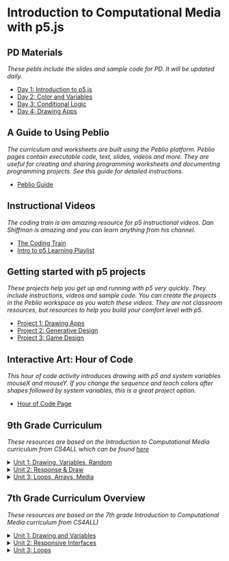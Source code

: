 # Introduction to Computational Media with p5.js

## PD Materials  
_These pebls include the slides and sample code for PD. It will be updated daily._

- [Day 1: Introduction to p5.js](https://demo.peblio.co/pebl/8t-FKyTrt)
- [Day 2: Color and Variables](https://demo.peblio.co/pebl/vQCwSkYkb)
- [Day 3: Conditional Logic](https://demo.peblio.co/pebl/boz18lM_7)
- [Day 4: Drawing Apps](https://demo.peblio.co/pebl/Ag6iO6zQk)

## A Guide to Using Peblio 
_The curriculum and worksheets are built using the Peblio platform. Peblio pages contain executable code, text, slides, videos and more. They are useful for creating and sharing programming worksheets and documenting programming projects. See this guide for detailed instructions._
- [Peblio Guide](https://demo.peblio.co/pebl/XeJAt6pVQ)

## Instructional Videos 
_The coding train is am amazing resource for p5 instructional videos. Dan Shiffman is amazing and you can learn anything from his channel._

- [The Coding Train](https://www.youtube.com/playlist?list=PLRqwX-V7Uu6Zy51Q-x9tMWIv9cueOFTFA)
- [Intro to p5 Learning Playlist](https://www.youtube.com/playlist?list=PLRqwX-V7Uu6Zy51Q-x9tMWIv9cueOFTFA)


## Getting started with p5 projects 
_These projects help you get up and running with p5 very quickly. They include instructions, videos and sample code. You can create the projects in the Peblio workspace as you watch these videos. They are not classroom resources, but resources to help you build your comfort level with p5._

- [Project 1: Drawing Apps](https://demo.peblio.co/pebl/Muth86erj)
- [Project 2: Generative Design](https://demo.peblio.co/pebl/xtShIBrtc)
- [Project 3: Game Design](https://demo.peblio.co/pebl/oqwx-4Zz7)

## Interactive Art: Hour of Code
_This hour of code activity introduces drawing with p5 and system variables mouseX and mouseY. If you change the sequence and teach colors after shapes followed by system variables, this is a great project option._
- [Hour of Code Page](https://www.peblio.co/hour-of-code)


## 9th Grade Curriculum  
 _These resources are based on the Introduction to Computational Media curriculum from CS4ALL which can be found [here](https://nycdoe-cs4all.github.io/index.html)_

<details><summary><a href="https://demo.peblio.co/profile/CS4ALL/folder/rkzenSqzN">Unit 1: Drawing, Variables, Random</a></summary><br>
  
- [Unit Overview](https://demo.peblio.co/pebl/KrE5DRXmW)

- [Topic 1: Grayscale Drawings](https://demo.peblio.co/profile/CS4ALL/folder/rJ6du6UfN)
  - [1.1: p5 Introduction](https://demo.peblio.co/profile/CS4ALL/folder/HkW5Vy_yH)
    - [Lesson Plan](https://demo.peblio.co/pebl/yR6_Zr4tD)
    - [Robot Worksheet](https://drive.google.com/file/d/1npDydYLTug3cDlfWjlijgH9ci-AcpdBV/view)
  - [1.2: Line Functions and Parameters](https://demo.peblio.co/profile/CS4ALL/folder/BJssV1uJB)
    - [Lesson Plan](https://demo.peblio.co/pebl/WjYpgWncc)
    - [Worksheet](https://demo.peblio.co/pebl/scRbvpIi3)
    - [Peblio Guide](https://demo.peblio.co/pebl/0W69aS64f)
    - [p5 Web Editor Guide](https://demo.peblio.co/pebl/w29xUZXfs)
  - [1.3: Rectangles, Ellipses, and Layering](https://demo.peblio.co/profile/CS4ALL/folder/HkupEkOJH)
    - [Lesson Plan](https://demo.peblio.co/pebl/7R-imgJ67)
    - [Worksheet](https://demo.peblio.co/pebl/YSue13I5l)
    - [Presentation Pebl](https://demo.peblio.co/pebl/ceeF3_kRm)
  - [1.4: Various Shapes, StrokeWeight, Fill](https://demo.peblio.co/profile/CS4ALL/folder/HyfkHydkH)
    - [Lesson Plan](https://demo.peblio.co/pebl/QsLzibyYu)
    - [Worksheet](https://demo.peblio.co/pebl/nFSwt9oKz)
  - [1.5 Mini Project- Taijutu Symbol](https://demo.peblio.co/profile/CS4ALL/folder/rk-bB1ukB)
    - [Lesson Plan](https://demo.peblio.co/pebl/6KegNoOJk)
    - [Worksheet](https://demo.peblio.co/pebl/NWOYrmgcE)   
    
- [Topic 2: Make it Vary](https://demo.peblio.co/profile/CS4ALL/folder/r1cY_pLME) 
  - [2.1: Intro to Variables: System Variables](https://demo.peblio.co/profile/CS4ALL/folder/HkgC7lFlS)
    - [Lesson Plan](https://demo.peblio.co/pebl/C3xYs1e-Y)
    - [Worksheet](https://demo.peblio.co/pebl/W1gi5Y6Ba)   
  - [2.2: Custom Variables ](https://demo.peblio.co/profile/CS4ALL/folder/ryOgNxYxr)
    - [Lesson Plan](https://demo.peblio.co/pebl/eSDHxd2Px)
    - [Worksheet](https://demo.peblio.co/pebl/qcd8ImdL-) 
  - [2.3: Random](https://demo.peblio.co/profile/CS4ALL/folder/B11G4gKxS)
    - [Lesson Plan](https://demo.peblio.co/pebl/Ak-VNgHY1)
    - [Worksheet](https://demo.peblio.co/pebl/FaVuy7DS_)  
  - [2.4: Mini Project: Emojis](https://demo.peblio.co/profile/CS4ALL/folder/BktXNeKlH)
    - [Lesson Plan](https://demo.peblio.co/pebl/nqg0ssqkX)
    - [Worksheet](https://demo.peblio.co/pebl/hx0crRYYG)  

- [Topic 3: Make it Colorful](https://demo.peblio.co/profile/CS4ALL/folder/B1ZtOTUM4)
  - [3.1: Intro to Color](https://demo.peblio.co/profile/CS4ALL/folder/H1c_acmbB)
    - [Lesson Plan](https://demo.peblio.co/pebl/zP5hWCUXI)
    - [Worksheet](https://demo.peblio.co/pebl/YQ-HFIWT8)   
  - [3.2: RGB vs HSB colorMode](https://demo.peblio.co/profile/CS4ALL/folder/rkZcTcmZr)
    - [Lesson Plan](https://demo.peblio.co/pebl/5YIJMLA7e)
    - [Worksheet](https://demo.peblio.co/pebl/ks5Wai1zi) 
  - [3.3: Color Palettes and Design](https://demo.peblio.co/profile/CS4ALL/folder/BJIja9Qbr)
    - [Lesson Plan](https://demo.peblio.co/pebl/KYYAxZyar)
    - [Worksheet](https://demo.peblio.co/pebl/qRw9rWGcr)  
    
  - [Final Project]( https://demo.peblio.co/profile/CS4ALL/folder/BkkY7_cG4)
  
  </details>

<details><summary><a href="https://demo.peblio.co/profile/CS4ALL/folder/B1mL8C2Q4">Unit 2: Response & Draw</a></summary><br>
 
- [Unit Overview](https://demo.peblio.co/pebl/3Q8q8S6p3)

- [Topic 1: Draw with Mouse 1.1 Conditionals and If Statements](https://demo.peblio.co/profile/CS4ALL/folder/rJHY8C3XE)
  - [1.1 Conditionals and IF Statements](https://demo.peblio.co/dashboard/CS4ALL/folder/H1TzvT4WH)
    - [Lesson Plan](https://demo.peblio.co/pebl/0Mb8qqN7X)
    - [Worksheet](https://demo.peblio.co/pebl/bLT2d4dHU)
  - [1.2 Conditionals and If, Else If, Else Statements](https://demo.peblio.co/profile/CS4ALL/folder/H1CmSAEbH)
    - [Lesson Plan](https://demo.peblio.co/pebl/qwW7C-h3E)
    - [Worksheet: If else](https://demo.peblio.co/pebl/vgrgvg9x9)
    - [Worksheet: Traffic light challenge](https://demo.peblio.co/pebl/yb6SsmXCM)
  - [1.3 Logical Operators AND and OR](https://demo.peblio.co/profile/CS4ALL/folder/HJe03AEbS)
    - [Lesson Plan](https://demo.peblio.co/pebl/dYNZPsB0h)
    - [Worksheet](https://demo.peblio.co/pebl/ugOMyD8SK)    
  - [1.4: Draw with a mouse](https://demo.peblio.co/profile/CS4ALL/folder/HkxSNbHbB)
    - [Lesson Plan](https://demo.peblio.co/pebl/NOGaWnInt)
    - [Worksheet](https://demo.peblio.co/pebl/ilJCpsv9H)
  - [1.5: The Map Function](https://demo.peblio.co/profile/CS4ALL/folder/SkzPEZHbS)
    - [Lesson Plan](https://demo.peblio.co/pebl/ePeeWGiSt)
    - [Worksheet](https://demo.peblio.co/pebl/GoXmjjifS)
    
- [Topic 2: Hover and Click on Things](https://demo.peblio.co/profile/CS4ALL/folder/Hkqk1fmVN)
  - [2.1: Hover and Conditional Statements](https://demo.peblio.co/profile/CS4ALL/folder/Bk6MrJRZr)
    - [Lesson Plan](https://demo.peblio.co/pebl/cag17i8tY)
    - [Worksheet]()
  - [2.2: Rectangles and Clicks](https://demo.peblio.co/profile/CS4ALL/folder/SJkVH10br)
    - [Lesson Plan](https://demo.peblio.co/pebl/6CAL0F6HR)
    - [Worksheet]()
  - [2.3: Mini Project: Light Switch Game](https://demo.peblio.co/profile/CS4ALL/folder/HyWHHkRWr)
    - [Lesson Plan](https://demo.peblio.co/pebl/JmmZsUUQf)
    - [Worksheet]()
    
- [Topic 3: Press Keys](https://demo.peblio.co/profile/CS4ALL/folder/H1gekM74E)
  - [3.1: Key Presses and Conditionals](https://demo.peblio.co/profile/CS4ALL/folder/HyT4Uk0-H)
    - [Lesson Plan](https://demo.peblio.co/pebl/-YC928BR6)
    - [Worksheet]()
    
- [Final Project](https://demo.peblio.co/profile/CS4ALL/folder/BJchChV-r)
    - [Lesson Plan](https://demo.peblio.co/pebl/xFOeADwoL)
    - [Worksheet]()

</details>

<details><summary><a href="https://demo.peblio.co/dashboard/CS4ALL/folder/ry7OAk22N">Unit 3: Loops, Arrays, Media</a></summary><br>

- [Topic 1: Loops](https://demo.peblio.co/profile/CS4ALL/folder/rkKlPplpN)
  - [1.1: While Loops](https://demo.peblio.co/profile/CS4ALL/folder/ByzQgXp-r)
    - [Lesson Plan](https://demo.peblio.co/pebl/Ia3_bZu7M)
    - [Worksheet](https://demo.peblio.co/pebl/NAC0z8n0t)
  - [1.2: For Loops I](https://demo.peblio.co/profile/CS4ALL/folder/BkmExXTbB)
    - [Lesson Plan](https://demo.peblio.co/pebl/pIzNh9ZBI)
    - [Worksheet](https://demo.peblio.co/pebl/3oh4VZjXC)
  - [1.3: For Loops II](https://demo.peblio.co/profile/CS4ALL/folder/SyPrgQ6-r)
    - [Lesson Plan](https://demo.peblio.co/pebl/ja5FnI8XA)
    - [Worksheet](https://demo.peblio.co/pebl/VVHSu79Yu)
  - [1.4: Variation in For Loops](https://demo.peblio.co/profile/CS4ALL/folder/SJs8eQaZS)
    - [Lesson Plan](https://demo.peblio.co/pebl/Sp4zpr4hr)
    - [Worksheet](https://demo.peblio.co/pebl/D4oE0bkPk)
  - [1.5: Nested For Loops](https://demo.peblio.co/profile/CS4ALL/folder/rJGOgQaWS)
    - [Lesson Plan](https://demo.peblio.co/pebl/2i41We1oc)
    - [Worksheet](https://demo.peblio.co/pebl/k_nw1Y_MD)
  - [1.6: Mini Project: Wallpaper](https://demo.peblio.co/profile/CS4ALL/folder/B1KKgm6ZH)
    - [Lesson Plan](https://demo.peblio.co/pebl/oP8o2mTsh)
    - [Project Template](https://demo.peblio.co/pebl/fPElZ0m2I)

</details>

## 7th Grade Curriculum Overview 
 _These resources are based on the 7th grade Introduction to Computational Media curriculum from CS4ALL)_
 
 <details><summary><a href="https://demo.peblio.co/profile/CS4ALL/folder/S1RrJFBWS">Unit 1: Drawing and Variables</a></summary><br>
  
- [Unit Overview](https://demo.peblio.co/pebl/QQyClRHxW)
- [LA 1: Intro to p5](https://demo.peblio.co/profile/CS4ALL/folder/Ska33Ao-B)
  - [Lesson Plan](https://demo.peblio.co/pebl/OLR0YHgpL)
- [LA 2: Basic Shapes](https://demo.peblio.co/profile/CS4ALL/folder/ryXkaAoWB)
  - [Lesson Plan](https://demo.peblio.co/pebl/OLR0YHgpL)
- [LA 3: Create a Grayscale and RGB Drawing](https://demo.peblio.co/profile/CS4ALL/folder/rJKb6CoWB)
  - [Lesson Plan](https://demo.peblio.co/pebl/BCEMGeXcPM)
- [LA 4: Built in Variables: Width and Height](https://demo.peblio.co/profile/CS4ALL/folder/rJPETRsZB)
  - [Lesson Plan](https://demo.peblio.co/pebl/L-ZZ5_-Aa)
- [LA 5: Draw a character: Complex Shapes](https://demo.peblio.co/profile/CS4ALL/folder/BkGITCo-S)
  - [Lesson Plan](https://demo.peblio.co/pebl/fUx-p_YHG)
- [LA 6: Built in Variables: mouseX, mouseY](https://demo.peblio.co/profile/CS4ALL/folder/Hy3vaRo-r)
  - [Lesson Plan](https://demo.peblio.co/pebl/k51b7kCiY)
- [LA 7: Custom Variables](https://demo.peblio.co/profile/CS4ALL/folder/r1QqpCoZr)
  - [Lesson Plan](https://demo.peblio.co/pebl/CLVWeL2lO)
- [LA 8: Final Project: Emoji Design](https://demo.peblio.co/profile/CS4ALL/folder/rkEjp0jbH)
  - [Lesson Plan](https://demo.peblio.co/pebl/nGC36rs3t)


</details>

 <details><summary><a href="https://demo.peblio.co/profile/CS4ALL/folder/S1RrJFBWS">Unit 2: Responsive Interfaces</a></summary><br>
  
- [Unit Overview](https://demo.peblio.co/pebl/QTvgh4tcZ)
- [LA 1: Conditional Statements](https://demo.peblio.co/profile/CS4ALL/folder/By3W1khWB)
  - [Lesson Plan](https://demo.peblio.co/pebl/33f1O25-C)
- [LA 2:Else and Else if](https://demo.peblio.co/profile/CS4ALL/folder/rJEEyJhZS)
  - [Lesson Plan](https://demo.peblio.co/pebl/BDIOrU7pO)
- [LA 3: Logical Operators ](https://demo.peblio.co/profile/CS4ALL/folder/BkKSy1nZS)
  - [Lesson Plan](https://demo.peblio.co/pebl/GhjmpYAu5)
- [LA 4: Draw with the mouse](https://demo.peblio.co/profile/CS4ALL/folder/ryewJk2WH)
  - [Lesson Plan](https://demo.peblio.co/pebl/NaPcwNdNM)
- [LA 5: Event Handlers](https://demo.peblio.co/profile/CS4ALL/folder/SyJKJy3br)
  - [Lesson Plan](https://demo.peblio.co/pebl/CYdL9UXAO)
- [LA 6: Wrapping Conditionals](https://demo.peblio.co/profile/CS4ALL/folder/rkMqy1nWr)
  - [Lesson Plan](https://demo.peblio.co/pebl/lPugMrBTJ)
- [LA 7: Custom Color Variables](https://demo.peblio.co/profile/CS4ALL/folder/rywsJynbS)
  - [Lesson Plan](https://demo.peblio.co/pebl/Gc2yBgJtf)
- [LA 8: mousePressed Functions](https://demo.peblio.co/profile/CS4ALL/folder/Skk6yJ2Wr)
  - [Lesson Plan](https://demo.peblio.co/pebl/I4Hk1f7tA)
- [LA 9: Create Buttons](https://demo.peblio.co/profile/CS4ALL/folder/BkG1ey3Zr)
  - [Lesson Plan](https://demo.peblio.co/pebl/fq-RjmdTA)
- [LA 10: Mapping Values](https://demo.peblio.co/profile/CS4ALL/folder/S1wxly3bH)
  - [Lesson Plan](https://demo.peblio.co/pebl/klzQ-N45h) 
- [LA 11: Final Project: Button Game](https://demo.peblio.co/profile/CS4ALL/folder/HJ7Mgyn-B)
  - [Lesson Plan](https://demo.peblio.co/pebl/CMg0t30Ha) 
 
</details>


<details><summary><a href="https://demo.peblio.co/profile/CS4ALL/folder/S1RrJFBWS">Unit 3: Loops</a></summary><br>
  
- [Unit Overview](https://demo.peblio.co/pebl/_xUyTGy_m)
- [LA 1: Repetition (While Loops)](https://demo.peblio.co/pebl/-8fraVr6X)
  - [Lesson Plan](https://demo.peblio.co/pebl/33f1O25-C)
- [LA 2:Repetition (For Loops)](https://demo.peblio.co/profile/CS4ALL/folder/BJCj-JnWr)
  - [Lesson Plan](https://demo.peblio.co/pebl/Il7FgGxT7)
- [LA 3: Repetition (Columns and Rows) ](https://demo.peblio.co/profile/CS4ALL/folder/rkeAWyhbr)
  - [Lesson Plan](https://demo.peblio.co/pebl/MDVWtmw18)
- [LA 4: Variation in For Loops](https://demo.peblio.co/profile/CS4ALL/folder/BJ6efy3-r)
  - [Lesson Plan](https://demo.peblio.co/pebl/9m51_kF7m)
- [LA 5: Nested For Loops](https://demo.peblio.co/profile/CS4ALL/folder/SyIMMJ3bS)
  - [Lesson Plan](https://demo.peblio.co/pebl/cdppotN9H)
- [LA 6: Final Project: Wallpaper Design](https://demo.peblio.co/profile/CS4ALL/folder/rkPXz12-S)
  - [Lesson Plan](https://demo.peblio.co/pebl/jPfLbagnl)
 
</details>
